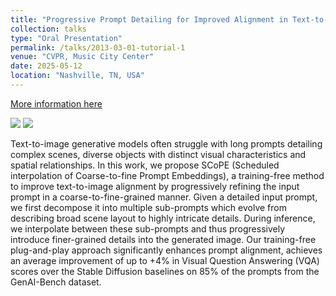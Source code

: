 ```yaml
---
title: "Progressive Prompt Detailing for Improved Alignment in Text-to-Image Generative Models"
collection: talks
type: "Oral Presentation"
permalink: /talks/2013-03-01-tutorial-1
venue: "CVPR, Music City Center"
date: 2025-05-12
location: "Nashville, TN, USA"
---
```


[More information here](https://ketansuhaas.github.io/scope-diffusers/)

![](https://ketansuhaas.github.io/webpage/images/cvpr_poster.png)
![](https://ketansuhaas.github.io/webpage/images/oral.PNG)

Text-to-image generative models often struggle with long prompts detailing complex scenes, diverse objects with distinct visual characteristics and spatial relationships. In this work, we propose SCoPE (Scheduled interpolation of Coarse-to-fine Prompt Embeddings), a training-free method to improve text-to-image alignment by progressively refining the input prompt in a coarse-to-fine-grained manner. Given a detailed input prompt, we first decompose it into multiple sub-prompts which evolve from describing broad scene layout to highly intricate details. During inference, we interpolate between these sub-prompts and thus progressively introduce finer-grained details into the generated image. Our training-free plug-and-play approach significantly enhances prompt alignment, achieves an average improvement of up to +4% in Visual Question Answering (VQA) scores over the Stable Diffusion baselines on 85% of the prompts from the GenAI-Bench dataset.
